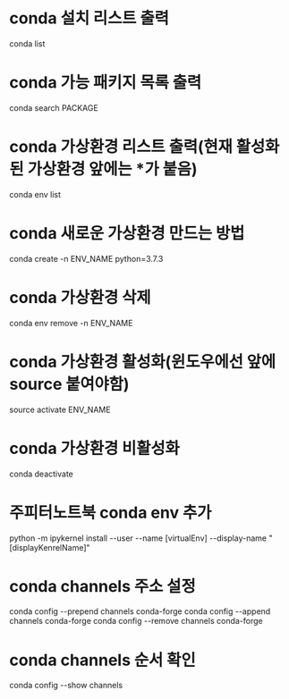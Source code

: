 # conda 설치 리스트 출력
conda list

# conda 가능 패키지 목록 출력
conda search PACKAGE

# conda 가상환경 리스트 출력(현재 활성화된 가상환경 앞에는 *가 붙음)
conda env list

# conda 새로운 가상환경 만드는 방법
conda create -n ENV_NAME python=3.7.3

# conda 가상환경 삭제
conda env remove -n ENV_NAME

# conda 가상환경 활성화(윈도우에선 앞에 source 붙여야함)
source activate ENV_NAME

# conda 가상환경 비활성화
conda deactivate

# 주피터노트북 conda env 추가
python -m ipykernel install --user --name [virtualEnv] --display-name "[displayKenrelName]"

# conda channels 주소 설정
conda config --prepend channels conda-forge
conda config --append channels conda-forge
conda config --remove channels conda-forge

# conda channels 순서 확인
conda config --show channels